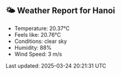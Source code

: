 <!-- WEATHER-START -->
## 🌤 Weather Report for Hanoi

- Temperature: 20.37°C
- Feels like: 20.76°C
- Conditions: clear sky
- Humidity: 88%
- Wind Speed: 3 m/s

Last updated: 2025-03-24 20:21:31 UTC
<!-- WEATHER-END -->

